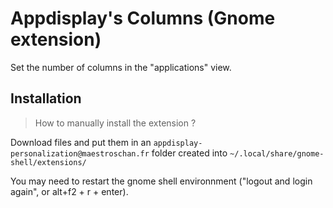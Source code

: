 # Appdisplay's Columns (Gnome extension)
Set the number of columns in the "applications" view.

## Installation

> How to manually install the extension ?

Download files and put them in an `appdisplay-personalization@maestroschan.fr` folder created into `~/.local/share/gnome-shell/extensions/`

You may need to restart the gnome shell environnment ("logout and login again", or alt+f2 + r + enter).
